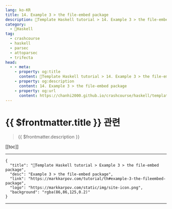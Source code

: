 ```yaml
---
lang: ko-KR
title: 14. Example 3 > the file-embed package
description: 🐑Template Haskell tutorial > 14. Example 3 > the file-embed package
category:
  - 🐑Haskell
tag: 
  - crashcourse
  - haskell
  - parsec
  - attoparsec
  - trifecta
head:
  - - meta:
    - property: og:title
      content: 🐑Template Haskell tutorial > 14. Example 3 > the file-embed package
    - property: og:description
      content: 14. Example 3 > the file-embed package
    - property: og:url
      content: https://chanhi2000.github.io/crashcourse/haskell/template-haskell/14.html
---
```


# {{ $frontmatter.title }} 관련

> {{ $frontmatter.description }}

[[toc]]

---

```component VPCard
{
  "title": "🐑Template Haskell tutorial > Example 3 > the file-embed package",
  "desc": "Example 3 > the file-embed package",
  "link": "https://markkarpov.com/tutorial/th#example-3-the-fileembed-package",
  "logo": "https://markkarpov.com/static/img/site-icon.png",
  "background": "rgba(86,86,125,0.2)"
}
```

---

<TagLinks />